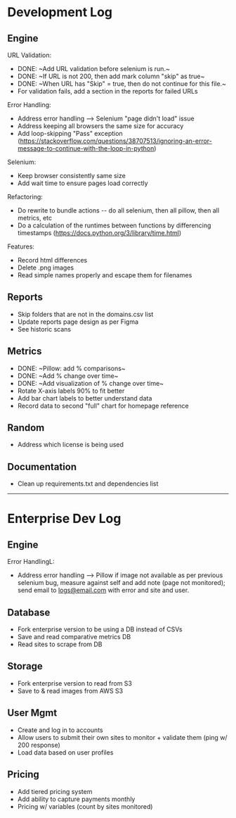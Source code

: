 # Development Log

## Engine

URL Validation:
* DONE: ~Add URL validation before selenium is run.~
* DONE: ~If URL is not 200, then add mark column "skip" as true~
* DONE: ~When URL has "Skip" = true, then do not continue for this file.~
* For validation fails, add a section in the reports for failed URLs

Error Handling:
* Address error handling --> Selenium "page didn't load" issue
* Address keeping all browsers the same size for accuracy
* Add loop-skipping "Pass" exception (https://stackoverflow.com/questions/38707513/ignoring-an-error-message-to-continue-with-the-loop-in-python)

Selenium:
* Keep browser consistently same size
* Add wait time to ensure pages load correctly

Refactoring:
* Do rewrite to bundle actions -- do all selenium, then all pillow, then all metrics, etc
* Do a calculation of the runtimes between functions by differencing timestamps (https://docs.python.org/3/library/time.html)

Features:
* Record html differences
* Delete .png images
* Read simple names properly and escape them for filenames

## Reports
* Skip folders that are not in the domains.csv list
* Update reports page design as per Figma
* See historic scans

## Metrics

* DONE: ~Pillow: add % comparisons~
* DONE: ~Add % change over time~
* DONE: ~Add visualization of % change over time~
* Rotate X-axis labels 90% to fit better
* Add bar chart labels to better understand data
* Record data to second "full" chart for homepage reference

## Random
* Address which license is being used

## Documentation
* Clean up requirements.txt and dependencies list

---

# Enterprise Dev Log

## Engine

Error HandlingL:
* Address error handling --> Pillow if image not available as per previous selenium bug, measure against self and add note (page not monitored); send email to logs@email.com with error and site and user. 

## Database

* Fork enterprise version to be using a DB instead of CSVs
* Save and read comparative metrics DB
* Read sites to scrape from DB

## Storage

* Fork enterprise version to read from S3
* Save to & read images from AWS S3

## User Mgmt

* Create and log in to accounts
* Allow users to submit their own sites to monitor + validate them (ping w/ 200 response)
* Load data based on user profiles

## Pricing
* Add tiered pricing system
* Add ability to capture payments monthly
* Pricing w/ variables (count by sites monitored)